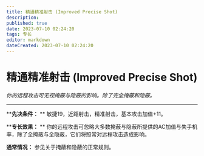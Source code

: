```yaml
---
title: 精通精准射击 (Improved Precise Shot)
description: 
published: true
date: 2023-07-10 02:24:20
tags: 专长
editor: markdown
dateCreated: 2023-07-10 02:24:20
---
```


# 精通精准射击 (Improved Precise Shot)

_你的远程攻击可无视掩蔽与隐蔽的影响。除了完全掩蔽和隐蔽。_

---

****先决条件：** ** 敏捷19，近距射击，精准射击，基本攻击加值+11。

****专长效果：** ** 你的远程攻击可忽略大多数掩蔽与隐蔽所提供的AC加值与失手机率，除了全掩蔽与全隐蔽，它们将照常对远程攻击造成影响。

**通常情况：** 参见关于掩蔽和隐蔽的正常规则。

